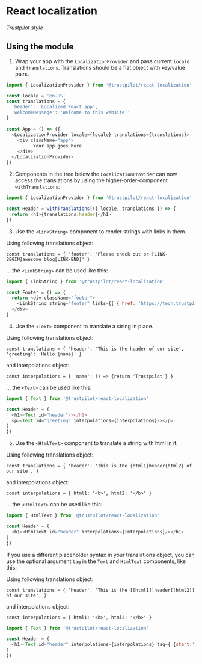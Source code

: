 # React localization

*Trustpilot style*


## Using the module

1. Wrap your app with the `LocalizationProvider` and pass current `locale` and `translations`. Translations should be a flat object with key/value pairs.

```javascript
import { LocalizationProvider } from '@trustpilot/react-localization'

const locale = 'en-US'
const translations = {
  'header': 'Localized React app',
  'welcomeMessage': 'Welcome to this website!'
}

const App = () => ({
  <LocalizationProvider locale={locale} translations={translations}>
    <div className="app">
      ... Your app goes here
    </div>
  </LocalizationProvider>
})
```

2. Components in the tree below the `LocalizationProvider` can now access the translations by using the higher-order-component `withTranslations`:

```javascript
import { LocalizationProvider } from '@trustpilot/react-localization'

const Header = withTranslations(({ locale, translations }) => {
  return <h1>{translations.header}</h1>
})
```


3. Use the `<LinkString>` component to render strings with links in them.

Using following translations object:

`const translations = {
  'footer': 'Please check out or [LINK-BEGIN]awesome blog[LINK-END]'
}`

... the `<LinkString>` can be used like this:

```javascript
import { LinkString } from '@trustpilot/react-localization'

const Footer = () => {
  return <div className="footer">
    <LinkString string="footer" links={[ { href: 'https://tech.trustpilot.com/' } ]}
  </div>
}
```

4. Use the `<Text>` component to translate a string in place.

Using following translations object:

`const translations = {
  'header': 'This is the header of our site',
  'greeting': 'Hello {name}'
}`

and interpolations object:

`const interpolations = {
  'name': () => {return 'Trustpilot'}
}`

... the `<Text>` can be used like this:

```javascript
import { Text } from '@trustpilot/react-localization'

const Header = (
  <h1><Text id="header"/></h1>
  <p><Text id="greeting" interpolations={interpolations}/></p>
)
})
```

5. Use the `<HtmlText>` component to translate a string with html in it.

Using following translations object:

`const translations = {
  'header': 'This is the {html1}header{html2} of our site',
}`

and interpolations object:

`const interpolations = {
  html1: '<b>',
  html2: '</b>'
}`

... the `<HtmlText>` can be used like this:

```javascript
import { HtmlText } from '@trustpilot/react-localization'

const Header = (
  <h1><HtmlText id="header" interpolations={interpolations}/></h1>
)
})
```

If you use a different placeholder syntax in your translations object, you can use the optional argument `tag` in the `Text` and `HtmlText` components, like this:

Using following translations object:

`const translations = {
  'header': 'This is the [[html1]]header[[html2]] of our site',
}`

and interpolations object:

`const interpolations = {
  html1: '<b>',
  html2: '</b>'
}`

```javascript
import { Text } from '@trustpilot/react-localization'

const Header = (
  <h1><Text id="header" interpolations={interpolations} tag={ {start:'[[', end:']]'} }/></h1>
)
})
```
